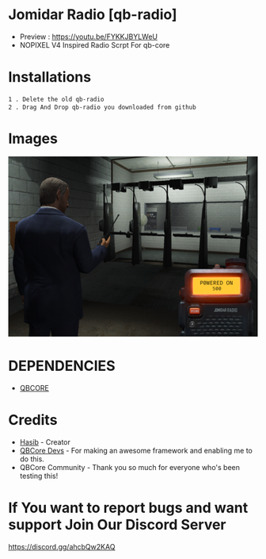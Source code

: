# Jomidar Radio [qb-radio]
* Preview : https://youtu.be/FYKKJBYLWeU
* NOPIXEL V4 Inspired Radio Scrpt For qb-core


# Installations

```
1 . Delete the old qb-radio
2 . Drag And Drop qb-radio you downloaded from github 
```
# Images
![Alt text](https://github.com/Haaasib/qb-radio/blob/main/html/img/Screenshot_1.png "Preview")
# DEPENDENCIES
* [QBCORE](https://github.com/qbcore-framework/)

# Credits
* [Hasib](https://github.com/Haaasib/) - Creator
* [QBCore Devs](https://github.com/qbcore-framework/) - For making an awesome framework and enabling me to do this.
* QBCore Community - Thank you so much for everyone who's been testing this!

# If You want to report bugs and want support Join Our Discord Server 
https://discord.gg/ahcbQw2KAQ
